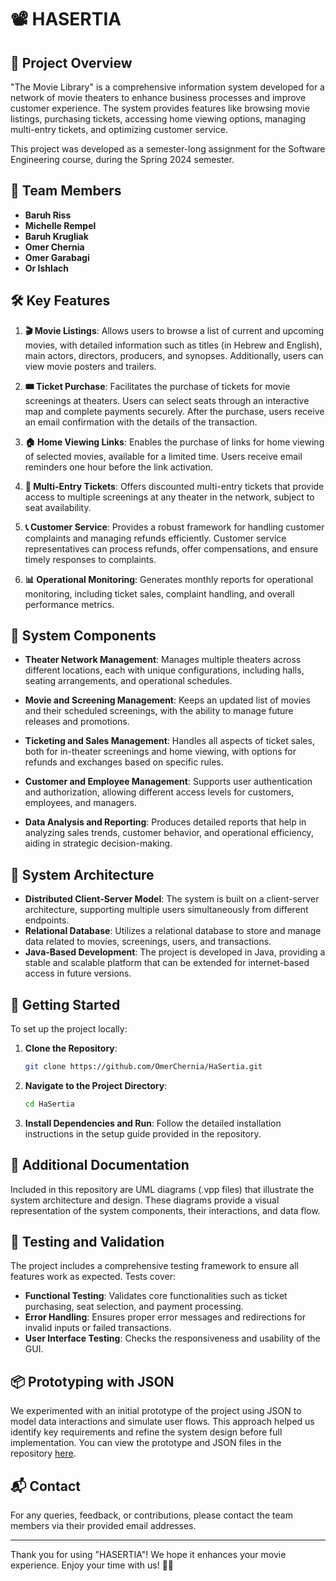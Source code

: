 
# 📽️ HASERTIA

## 🌟 Project Overview

"The Movie Library" is a comprehensive information system developed for a network of movie theaters to enhance business processes and improve customer experience. The system provides features like browsing movie listings, purchasing tickets, accessing home viewing options, managing multi-entry tickets, and optimizing customer service.

This project was developed as a semester-long assignment for the Software Engineering course, during the Spring 2024 semester.

## 👥 Team Members
- **Baruh Riss**
- **Michelle Rempel**
- **Baruh Krugliak**
- **Omer Chernia**
- **Omer Garabagi**
- **Or Ishlach**

## 🛠️ Key Features

1. **🎬 Movie Listings**: Allows users to browse a list of current and upcoming movies, with detailed information such as titles (in Hebrew and English), main actors, directors, producers, and synopses. Additionally, users can view movie posters and trailers.

2. **🎟️ Ticket Purchase**: Facilitates the purchase of tickets for movie screenings at theaters. Users can select seats through an interactive map and complete payments securely. After the purchase, users receive an email confirmation with the details of the transaction.

3. **🏠 Home Viewing Links**: Enables the purchase of links for home viewing of selected movies, available for a limited time. Users receive email reminders one hour before the link activation.

4. **🎫 Multi-Entry Tickets**: Offers discounted multi-entry tickets that provide access to multiple screenings at any theater in the network, subject to seat availability.

5. **📞 Customer Service**: Provides a robust framework for handling customer complaints and managing refunds efficiently. Customer service representatives can process refunds, offer compensations, and ensure timely responses to complaints.

6. **📊 Operational Monitoring**: Generates monthly reports for operational monitoring, including ticket sales, complaint handling, and overall performance metrics.

## 🧩 System Components

- **Theater Network Management**: Manages multiple theaters across different locations, each with unique configurations, including halls, seating arrangements, and operational schedules.

- **Movie and Screening Management**: Keeps an updated list of movies and their scheduled screenings, with the ability to manage future releases and promotions.

- **Ticketing and Sales Management**: Handles all aspects of ticket sales, both for in-theater screenings and home viewing, with options for refunds and exchanges based on specific rules.

- **Customer and Employee Management**: Supports user authentication and authorization, allowing different access levels for customers, employees, and managers.

- **Data Analysis and Reporting**: Produces detailed reports that help in analyzing sales trends, customer behavior, and operational efficiency, aiding in strategic decision-making.

## 🔄 System Architecture

- **Distributed Client-Server Model**: The system is built on a client-server architecture, supporting multiple users simultaneously from different endpoints.
- **Relational Database**: Utilizes a relational database to store and manage data related to movies, screenings, users, and transactions.
- **Java-Based Development**: The project is developed in Java, providing a stable and scalable platform that can be extended for internet-based access in future versions.

## 🚀 Getting Started

To set up the project locally:

1. **Clone the Repository**:
   ```bash
   git clone https://github.com/OmerChernia/HaSertia.git
   ```

2. **Navigate to the Project Directory**:
   ```bash
   cd HaSertia
   ```

3. **Install Dependencies and Run**:
   Follow the detailed installation instructions in the setup guide provided in the repository.

## 📂 Additional Documentation
Included in this repository are UML diagrams (.vpp files) that illustrate the system architecture and design.
These diagrams provide a visual representation of the system components, their interactions, and data flow.

## 🧪 Testing and Validation
The project includes a comprehensive testing framework to ensure all features work as expected. Tests cover:

- **Functional Testing**: Validates core functionalities such as ticket purchasing, seat selection, and payment processing.
- **Error Handling**: Ensures proper error messages and redirections for invalid inputs or failed transactions.
- **User Interface Testing**: Checks the responsiveness and usability of the GUI.

## 📦 Prototyping with JSON
We experimented with an initial prototype of the project using JSON to model data interactions and simulate user flows. This approach helped us identify key requirements and refine the system design before full implementation. You can view the prototype and JSON files in the repository [here](https://github.com/OmerChernia/HaSertia.git).

## 📬 Contact
For any queries, feedback, or contributions, please contact the team members via their provided email addresses.

---

Thank you for using "HASERTIA"! We hope it enhances your movie experience. Enjoy your time with us! 🎥🍿


